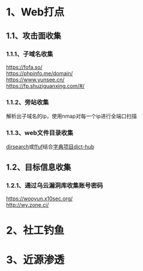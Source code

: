 # 1、Web打点
## 1.1、攻击面收集
### 1.1.1、子域名收集  
https://fofa.so/  
https://phpinfo.me/domain/  
https://www.yunsee.cn/  
https://fp.shuziguanxing.com/#/  

### 1.1.2、旁站收集
解析出子域名的ip，使用nmap对每一个ip进行全端口扫描

### 1.1.3、web文件目录收集
[dirsearch](https://github.com/maurosoria/dirsearch)或[ffuf](https://github.com/ffuf/ffuf)结合[字典项目dict-hub](https://github.com/ybdt/dict-hub)  

## 1.2、目标信息收集
### 1.2.1、通过乌云漏洞库收集账号密码    
https://wooyun.x10sec.org/  
http://wy.zone.ci/  

# 2、社工钓鱼

# 3、近源渗透
